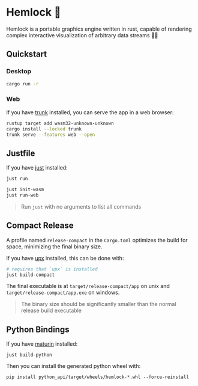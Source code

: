 #  Hemlock 🌹

Hemlock is a portable graphics engine written in rust, capable of rendering complex interactive visualization of arbitrary data streams 🌃🔭

## Quickstart

### Desktop

```bash
cargo run -r
```

### Web

If you have [trunk](https://trunkrs.dev/) installed,
you can serve the app in a web browser:

```bash
rustup target add wasm32-unknown-unknown
cargo install --locked trunk
trunk serve --features web --open
```

## Justfile

If you have [just](https://github.com/casey/just) installed:

```bash
just run

just init-wasm
just run-web
```

> Run `just` with no arguments to list all commands

## Compact Release

A profile named `release-compact` in the `Cargo.toml` optimizes the build
for space, minimizing the final binary size.

If you have [upx](https://upx.github.io) installed, this can be done with:

```bash
# requires that `upx` is installed
just build-compact
```

The final executable is at `target/release-compact/app` on unix and `target/release-compact/app.exe` on windows.

> The binary size should be significantly smaller than the normal release build executable

## Python Bindings

If you have [maturin]() installed:

```
just build-python
```

Then you can install the generated python wheel with:

```
pip install python_api/target/wheels/hemlock-*.whl --force-reinstall
```
